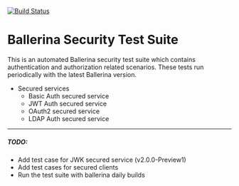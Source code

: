 [![Build Status](https://travis-ci.com/ldclakmal/ballerina-security-test-suite.svg?branch=master)](https://travis-ci.com/ldclakmal/ballerina-security-test-suite)

# Ballerina Security Test Suite

This is an automated Ballerina security test suite which contains authentication and authorization related scenarios. These tests run periodically with the latest Ballerina version.

- Secured services
    - Basic Auth secured service
    - JWT Auth secured service
    - OAuth2 secured service
    - LDAP Auth secured service

---

##### TODO:

- Add test case for JWK secured service (v2.0.0-Preview1)
- Add test cases for secured clients
- Run the test suite with ballerina daily builds
